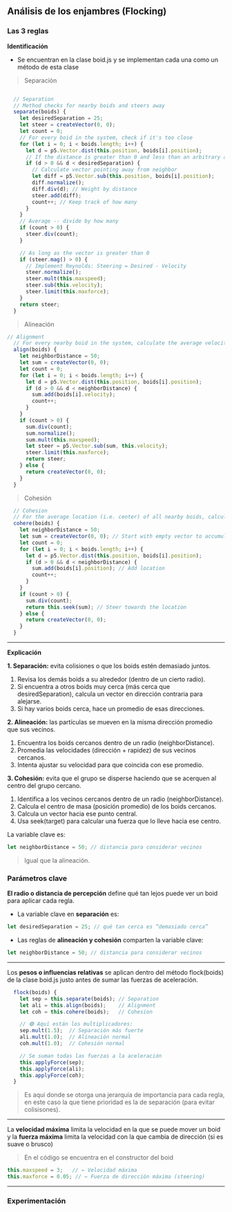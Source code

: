 ## Análisis de los enjambres (Flocking)

### Las 3 reglas

**Identificación**

* Se encuentran en la clase boid.js y se implementan cada una como un método de esta clase

> Separación

```js

  // Separation
  // Method checks for nearby boids and steers away
  separate(boids) {
    let desiredSeparation = 25;
    let steer = createVector(0, 0);
    let count = 0;
    // For every boid in the system, check if it's too close
    for (let i = 0; i < boids.length; i++) {
      let d = p5.Vector.dist(this.position, boids[i].position);
      // If the distance is greater than 0 and less than an arbitrary amount (0 when you are yourself)
      if (d > 0 && d < desiredSeparation) {
        // Calculate vector pointing away from neighbor
        let diff = p5.Vector.sub(this.position, boids[i].position);
        diff.normalize();
        diff.div(d); // Weight by distance
        steer.add(diff);
        count++; // Keep track of how many
      }
    }
    // Average -- divide by how many
    if (count > 0) {
      steer.div(count);
    }

    // As long as the vector is greater than 0
    if (steer.mag() > 0) {
      // Implement Reynolds: Steering = Desired - Velocity
      steer.normalize();
      steer.mult(this.maxspeed);
      steer.sub(this.velocity);
      steer.limit(this.maxforce);
    }
    return steer;
  }
```

> Alineación

```js
// Alignment
  // For every nearby boid in the system, calculate the average velocity
  align(boids) {
    let neighborDistance = 50;
    let sum = createVector(0, 0);
    let count = 0;
    for (let i = 0; i < boids.length; i++) {
      let d = p5.Vector.dist(this.position, boids[i].position);
      if (d > 0 && d < neighborDistance) {
        sum.add(boids[i].velocity);
        count++;
      }
    }
    if (count > 0) {
      sum.div(count);
      sum.normalize();
      sum.mult(this.maxspeed);
      let steer = p5.Vector.sub(sum, this.velocity);
      steer.limit(this.maxforce);
      return steer;
    } else {
      return createVector(0, 0);
    }
  }
```

> Cohesión

```js
  // Cohesion
  // For the average location (i.e. center) of all nearby boids, calculate steering vector towards that location
  cohere(boids) {
    let neighborDistance = 50;
    let sum = createVector(0, 0); // Start with empty vector to accumulate all locations
    let count = 0;
    for (let i = 0; i < boids.length; i++) {
      let d = p5.Vector.dist(this.position, boids[i].position);
      if (d > 0 && d < neighborDistance) {
        sum.add(boids[i].position); // Add location
        count++;
      }
    }
    if (count > 0) {
      sum.div(count);
      return this.seek(sum); // Steer towards the location
    } else {
      return createVector(0, 0);
    }
  }
```
_________________________________________________________________________________________________

**Explicación**

**1. Separación:** evita colisiones o que los boids estén demasiado juntos. 
1. Revisa los demás boids a su alrededor (dentro de un cierto radio).
2. Si encuentra a otros boids muy cerca (más cerca que desiredSeparation), calcula un vector en dirección contraria para alejarse.
3. Si hay varios boids cerca, hace un promedio de esas direcciones.



**2. Alineación:** las partículas se mueven en la misma dirección promedio que sus vecinos.

1. Encuentra los boids cercanos dentro de un radio (neighborDistance).
2. Promedia las velocidades (dirección + rapidez) de sus vecinos cercanos.
3. Intenta ajustar su velocidad para que coincida con ese promedio.

**3. Cohesión:** evita que el grupo se disperse haciendo que se acerquen al centro del grupo cercano.

1. Identifica a los vecinos cercanos dentro de un radio (neighborDistance).
2. Calcula el centro de masa (posición promedio) de los boids cercanos.
3. Calcula un vector hacia ese punto central.
4. Usa seek(target) para calcular una fuerza que lo lleve hacia ese centro.

La variable clave es: 

```js
let neighborDistance = 50; // distancia para considerar vecinos
```

> Igual que la alineación.

### Parámetros clave

**El radio o distancia de percepción** define qué tan lejos puede ver un boid para aplicar cada regla.

* La variable clave en **separación** es:

```js
let desiredSeparation = 25; // qué tan cerca es “demasiado cerca”
```

  * Las reglas de **alineación y cohesión** comparten la variable clave: 

```js
let neighborDistance = 50; // distancia para considerar vecinos
```
___________________________________________________________________________________________________________

Los **pesos o influencias relativas** se aplican dentro del método flock(boids) de la clase boid.js justo antes de sumar las fuerzas de aceleración.

```js
  flock(boids) {
    let sep = this.separate(boids); // Separation
    let ali = this.align(boids);    // Alignment
    let coh = this.cohere(boids);   // Cohesion

    // 🟢 Aquí están los multiplicadores:
    sep.mult(1.5);  // Separación más fuerte
    ali.mult(1.0);  // Alineación normal
    coh.mult(1.0);  // Cohesión normal

    // Se suman todas las fuerzas a la aceleración
    this.applyForce(sep);
    this.applyForce(ali);
    this.applyForce(coh);
  }
```

> Es aquí donde se otorga una jerarquía de importancia para cada regla, en este caso la que tiene prioridad es la de separación (para evitar colisisones).

_____________________________________________________________________________________________________________________

La **velocidad máxima** limita la velocidad en la que se puede mover un boid y la **fuerza máxima** limita la velocidad con la que cambia de dirección (si es suave o brusco)

> En el código se encuentra en el constructor del boid
```js
this.maxspeed = 3;   // ← Velocidad máxima
this.maxforce = 0.05; // ← Fuerza de dirección máxima (steering)
```
____________________________________________________________________________________________

### Experimentación
